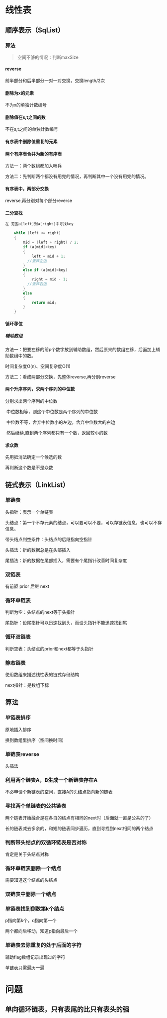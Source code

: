 # 线性表

## 顺序表示（SqList）

### 算法

>空间不够的情况：判断maxSize

#### reverse

前半部分和后半部分一对一对交换，交换length/2次

#### 删除为x的元素

不为x的单独计数编号

#### 删除值在s,t之间的数

不在s,t之间的单独计数编号

#### 有序表中删除值重复的元素

#### 两个有序表合并为新的有序表

方法一：两个数组都加入哨兵

方法二：先判断两个都没有用完的情况，再判断其中一个没有用完的情况。

#### 有序表中，两部分交换

reverse,再分别对每个部分reverse

#### 二分查找

```c++
在 范围a[left]到a[right]中寻找key
	
	while (left <= right)
	{
		mid = (left + right) / 2;
		if (a[mid]<key)
		{
			left = mid + 1;
          //丢弃左边
		}
		else if (a[mid]>key)
		{
			right = mid - 1;
          //丢弃右边
		}
		else
		{
			return mid;
		}
	}
```

#### 循环移位

##### 辅助数组

方法一：把要左移的前p个数字放到辅助数组，然后原来的数组左移，后面加上辅助数组中的数。

时间复杂度O(n)、空间复杂度O(1)

方法二：看成两部分交换，先整体reverse,再分别reverse

#### 两个升序序列，求两个序列的中位数

分别求出两个序列的中位数

​	中位数相等，则这个中位数是两个序列的中位数

​	中位数不等，舍弃中位数小的左边，舍弃中位数大的右边

>

​	然后继续,直到两个序列都只有一个数，返回较小的数

#### 求众数

先用抵消法确定一个候选的数

再判断这个数是不是众数

## 链式表示（LinkList）

### 单链表

头指针：表示一个单链表

头结点：第一个不存元素的结点，可以要可以不要，可以存链表信息，也可以不存信息。

带头结点判空条件：头结点的后继指向空指针

头插法：新的数据总是在头部插入

尾插法：新的数据在尾部插入，需要有个尾指针改善时间复杂度

### 双链表

有前驱 prior 后继 next

### 循环单链表

判断为空：头结点的next等于头指针

尾指针：设尾指针可以迅速找到头，而设头指针不能迅速找到尾

### 循环双链表

判断空表：头结点的prior和next都等于头指针

### 静态链表

使用数组来描述线性表的链式存储结构

next指针：是数组下标

## 算法

### 单链表排序

原地插入排序

换到数组里排序（空间换时间）

### 单链表reverse

头插法

### 利用两个链表A，B生成一个新链表存在A

不必申请个新链表的空间，直接A的头结点指向新的链表

### 寻找两个单链表的公共链表

两个链表开始融合是在各自的结点有相同的next时（后面就一直是公共的了）

长的链表减去多余的，和短的链表同步遍历，直到寻找到next相同的两个结点

### 判断带头结点的双循环链表是否对称

肯定是关于头结点对称

### 循环单链表删除一个结点

需要知道这个结点的头结点

### 双链表中删除一个结点

### 单链表找到倒数第k个结点

p指向第k个，q指向第一个

两个都向后移动，知道p指向最后一个

### 单链表去除重复的处于后面的字符

辅助flag数组记录出现过的字符

单链表只需遍历一遍

# 问题

## 单向循环链表，只有表尾的比只有表头的强

